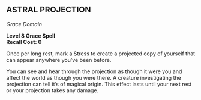 ## ASTRAL PROJECTION  
_Grace Domain_

**Level 8 Grace Spell**  
**Recall Cost: 0**

Once per long rest, mark a Stress to create a projected copy of yourself that can appear anywhere you’ve been before.  

You can see and hear through the projection as though it were you and affect the world as though you were there. A creature investigating the projection can tell it’s of magical origin. This effect lasts until your next rest or your projection takes any damage.  